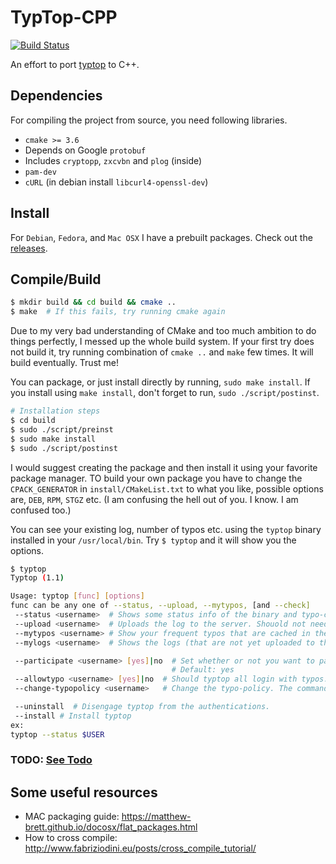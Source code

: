 # TypTop-CPP #
[![Build Status](https://travis-ci.org/rchatterjee/typtopcpp.svg?branch=master)](https://travis-ci.org/rchatterjee/typtopcpp)

An effort to port [typtop](https://github.com/rchatterjee/pam-typopw) to C++.

## Dependencies
For compiling the project from source, you need following libraries.
* `cmake >= 3.6`
* Depends on Google `protobuf`
* Includes `cryptopp`, `zxcvbn` and `plog` (inside)
* `pam-dev`
* `cURL` (in debian install `libcurl4-openssl-dev`)


## Install
For `Debian`, `Fedora`, and `Mac OSX` I have a prebuilt packages. Check out the
[releases](https://github.com/rchatterjee/typtopcpp/releases).
 

## Compile/Build
```bash
$ mkdir build && cd build && cmake ..
$ make  # If this fails, try running cmake again
```

Due to my very bad understanding of CMake and too much ambition to do things
perfectly, I messed up the whole build system. If your first try does not build
it, try running combination of `cmake ..` and `make` few times. It will build
eventually. Trust me!

You can package, or just install directly by running, `sudo make install`.
If you install using `make install`, don't forget to run, `sudo ./script/postinst`.
```bash
# Installation steps 
$ cd build
$ sudo ./script/preinst
$ sudo make install 
$ sudo ./script/postinst
```


I would suggest creating the package and then install it using your favorite
package manager.  TO build your own package you have to change the
`CPACK_GENERATOR` in `install/CMakeList.txt` to what you like, possible options
are, `DEB`, `RPM`, `STGZ` etc. (I am confusing the hell out of you. I know. I am
confused too.)

You can see your existing log, number of typos etc. using the `typtop` binary 
installed in your `/usr/local/bin`. Try `$ typtop` and it will show you the options. 

```bash
$ typtop
Typtop (1.1)

Usage: typtop [func] [options]
func can be any one of --status, --upload, --mytypos, [and --check]
 --status <username>  # Shows some status info of the binary and typo-correction
 --upload <username>  # Uploads the log to the server. Shouold not need to call it manually
 --mytypos <username> # Show your frequent typos that are cached in the cache
 --mylogs <username>  # Shows the logs (that are not yet uploaded to the server)

 --participate <username> [yes]|no  # Set whether or not you want to participate in the research study. 
                                    # Default: yes
 --allowtypo <username> [yes]|no  # Should typtop all login with typos. Default: yes
 --change-typopolicy <username>   # Change the typo-policy. The command will prompt for user options. 

 --uninstall  # Disengage typtop from the authentications. 
 --install # Install typtop 
ex:
typtop --status $USER
```

### TODO: [See Todo](./todo.md)

## Some useful resources
* MAC packaging guide: https://matthew-brett.github.io/docosx/flat_packages.html
* How to cross compile: http://www.fabriziodini.eu/posts/cross_compile_tutorial/
